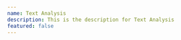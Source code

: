 ```yaml
---
name: Text Analysis
description: This is the description for Text Analysis
featured: false
---
```

